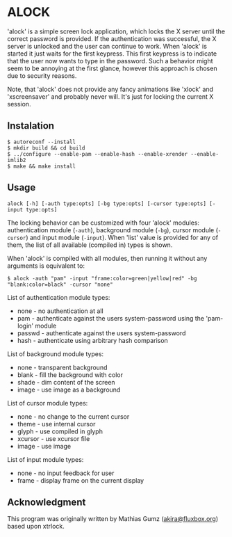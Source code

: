 ALOCK
=====

'alock' is a simple screen lock application, which locks the X server until
the correct password is provided. If the authentication was successful, the X
server is unlocked and the user can continue to work. When 'alock' is started
it just waits for the first keypress. This first keypress is to indicate that
the user now wants to type in the password. Such a behavior might seem to be
annoying at the first glance, however this approach is chosen due to security
reasons.

Note, that 'alock' does not provide any fancy animations like 'xlock' and
'xscreensaver' and probably never will. It's just for locking the current X
session.


Instalation
-----------

	$ autoreconf --install
	$ mkdir build && cd build
	$ ../configure --enable-pam --enable-hash --enable-xrender --enable-imlib2
	$ make && make install


Usage
-----

	alock [-h] [-auth type:opts] [-bg type:opts] [-cursor type:opts] [-input type:opts]

The locking behavior can be customized with four 'alock' modules:
authentication module (`-auth`), background module (`-bg`), cursor module
(`-cursor`) and input module (`-input`). When 'list' value is provided for
any of them, the list of all available (compiled in) types is shown.

When 'alock' is compiled with all modules, then running it without any
arguments is equivalent to:

	$ alock -auth "pam" -input "frame:color=green|yellow|red" -bg "blank:color=black" -cursor "none"

List of authentication module types:

* none - no authentication at all
* pam - authenticate against the users system-password using the 'pam-login' module
* passwd - authenticate against the users system-password
* hash - authenticate using arbitrary hash comparison

List of background module types:

* none - transparent background
* blank - fill the background with color
* shade - dim content of the screen
* image - use image as a background

List of cursor module types:

* none - no change to the current cursor
* theme - use internal cursor
* glyph - use compiled in glyph
* xcursor - use xcursor file
* image - use image

List of input module types:

* none - no input feedback for user
* frame - display frame on the current display


Acknowledgment
--------------
This program was originally written by Mathias Gumz (<akira@fluxbox.org>)
based upon xtrlock.
